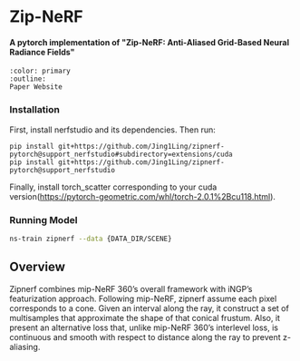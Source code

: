 # Zip-NeRF

<h4>A pytorch implementation of "Zip-NeRF: Anti-Aliased Grid-Based Neural Radiance Fields"</h4>

```{button-link} https://jonbarron.info/zipnerf/
:color: primary
:outline:
Paper Website
```
### Installation
First, install nerfstudio and its dependencies. Then run:
```
pip install git+https://github.com/Jing1Ling/zipnerf-pytorch@support_nerfstudio#subdirectory=extensions/cuda
pip install git+https://github.com/Jing1Ling/zipnerf-pytorch@support_nerfstudio
```
Finally, install torch_scatter corresponding to your cuda version(https://pytorch-geometric.com/whl/torch-2.0.1%2Bcu118.html).


### Running Model

```bash
ns-train zipnerf --data {DATA_DIR/SCENE}
```

## Overview
Zipnerf combines mip-NeRF 360’s overall framework with iNGP’s featurization approach.
Following mip-NeRF, zipnerf assume each pixel corresponds to a cone. Given an interval along the ray, it construct a set of multisamples that approximate the shape of that conical frustum.
Also,  it present an alternative loss that, unlike mip-NeRF 360’s interlevel loss, is continuous and smooth with respect to distance along the ray to prevent z-aliasing.